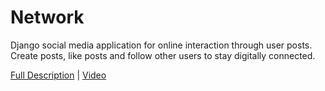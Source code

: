 # Network

Django social media application for online interaction through user posts.  Create posts, like posts and follow other users to stay digitally connected.

[Full Description](https://cs50.harvard.edu/web/2020/projects/4/network/) | [Video](https://www.youtube.com/watch?v=kYSGqi64zz0)
